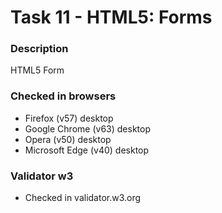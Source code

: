 Task 11 - HTML5: Forms
===============================

### Description
HTML5 Form

### Checked in browsers
* Firefox (v57) desktop
* Google Chrome (v63) desktop
* Opera (v50) desktop
* Microsoft Edge (v40) desktop

### Validator w3
* Checked in validator.w3.org
